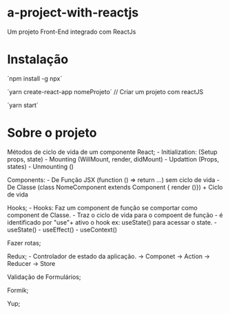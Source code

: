 # a-project-with-reactjs
Um projeto Front-End integrado com ReactJs

# Instalação
´npm install -g npx´

´yarn create-react-app nomeProjeto´ // Criar um projeto com reactJS

´yarn start´

# Sobre o projeto

Métodos de ciclo de vida de um componente React;
    - Initialization: (Setup props, state)
    - Mounting (WillMount, render, didMount)
    - Updattion (Props, states)
    - Unmounting ()

Components:
    - De Função JSX (function () => return ...) sem ciclo de vida
    - De Classe (class NomeComponent extends Component { render ()}) + Ciclo de vida

Hooks;
    - Hooks: Faz um component de função se comportar como component de Classe.
    - Traz o ciclo de vida para o compoent de função
    - é identificado por "use"+ ativo o hook ex: useState() para acessar o state.
    - useState()
    - useEffect()
    - useContext()

Fazer rotas;

Redux;
    - Controlador de estado da aplicação.
    -> Componet -> Action -> Reducer -> Store

Validação de Formulários;

Formik;

Yup;

